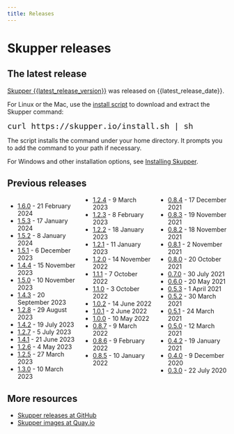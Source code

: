 ```yaml
---
title: Releases
---
```


# Skupper releases

## The latest release

[Skupper {{latest_release_version}}][release-page] was released on {{latest_release_date}}.

For Linux or the Mac, use the [install script][install-script] to
download and extract the Skupper command:

<pre><code style="font-size: 1.3em;">curl https://skupper.io/install.sh | sh</code></pre>

The script installs the command under your home directory.  It prompts
you to add the command to your path if necessary.

For Windows and other installation options, see [Installing
Skupper](/install/index.html).

[release-page]: https://github.com/skupperproject/skupper/releases/tag/{{latest_release_version}}
[install-script]: https://github.com/skupperproject/skupper-website/blob/main/docs/install.sh

## Previous releases

<div style="column-count: 3;">

* [1.6.0](https://github.com/skupperproject/skupper/releases/tag/1.6.0) - 21 February 2024
* [1.5.3](https://github.com/skupperproject/skupper/releases/tag/1.5.3) - 17 January 2024
* [1.5.2](https://github.com/skupperproject/skupper/releases/tag/1.5.2) - 8 January 2024
* [1.5.1](https://github.com/skupperproject/skupper/releases/tag/1.5.1) - 6 December 2023
* [1.4.4](https://github.com/skupperproject/skupper/releases/tag/1.4.4) - 15 November 2023
* [1.5.0](https://github.com/skupperproject/skupper/releases/tag/1.5.0) - 10 November 2023
* [1.4.3](https://github.com/skupperproject/skupper/releases/tag/1.4.3) - 20 September 2023
* [1.2.8](https://github.com/skupperproject/skupper/releases/tag/1.2.8) - 29 August 2023
* [1.4.2](https://github.com/skupperproject/skupper/releases/tag/1.4.2) - 19 July 2023
* [1.2.7](https://github.com/skupperproject/skupper/releases/tag/1.2.7) - 5 July 2023
* [1.4.1](https://github.com/skupperproject/skupper/releases/tag/1.4.1) - 21 June 2023
* [1.2.6](https://github.com/skupperproject/skupper/releases/tag/1.2.6) - 4 May 2023
* [1.2.5](https://github.com/skupperproject/skupper/releases/tag/1.2.5) - 27 March 2023
* [1.3.0](https://github.com/skupperproject/skupper/releases/tag/1.3.0) - 10 March 2023
* [1.2.4](https://github.com/skupperproject/skupper/releases/tag/1.2.4) - 9 March 2023
* [1.2.3](https://github.com/skupperproject/skupper/releases/tag/1.2.3) - 8 February 2023
* [1.2.2](https://github.com/skupperproject/skupper/releases/tag/1.2.2) - 18 January 2023
* [1.2.1](https://github.com/skupperproject/skupper/releases/tag/1.2.1) - 11 January 2023
* [1.2.0](https://github.com/skupperproject/skupper/releases/tag/1.2.0) - 14 November 2022
* [1.1.1](https://github.com/skupperproject/skupper/releases/tag/1.1.1) - 7 October 2022
* [1.1.0](https://github.com/skupperproject/skupper/releases/tag/1.1.0) - 3 October 2022
* [1.0.2](https://github.com/skupperproject/skupper/releases/tag/1.0.2) - 14 June 2022
* [1.0.1](https://github.com/skupperproject/skupper/releases/tag/1.0.1) - 2 June 2022
* [1.0.0](https://github.com/skupperproject/skupper/releases/tag/1.0.0) - 10 May 2022
* [0.8.7](https://github.com/skupperproject/skupper/releases/tag/0.8.7) - 9 March 2022
* [0.8.6](https://github.com/skupperproject/skupper/releases/tag/0.8.6) - 9 February 2022
* [0.8.5](https://github.com/skupperproject/skupper/releases/tag/0.8.5) - 10 January 2022
* [0.8.4](https://github.com/skupperproject/skupper/releases/tag/0.8.4) - 17 December 2021
* [0.8.3](https://github.com/skupperproject/skupper/releases/tag/0.8.3) - 19 November 2021
* [0.8.2](https://github.com/skupperproject/skupper/releases/tag/0.8.2) - 18 November 2021
* [0.8.1](https://github.com/skupperproject/skupper/releases/tag/0.8.1) - 2 November 2021
* [0.8.0](https://github.com/skupperproject/skupper/releases/tag/0.8.0) - 20 October 2021
* [0.7.0](https://github.com/skupperproject/skupper/releases/tag/0.7.0) - 30 July 2021
* [0.6.0](https://github.com/skupperproject/skupper/releases/tag/0.6.0) - 20 May 2021
* [0.5.3](https://github.com/skupperproject/skupper/releases/tag/0.5.3) - 1 April 2021
* [0.5.2](https://github.com/skupperproject/skupper/releases/tag/0.5.2) - 30 March 2021
* [0.5.1](https://github.com/skupperproject/skupper/releases/tag/0.5.1) - 24 March 2021
* [0.5.0](https://github.com/skupperproject/skupper/releases/tag/0.5.0) - 12 March 2021
* [0.4.2](https://github.com/skupperproject/skupper/releases/tag/0.4.2) - 19 January 2021
* [0.4.0](https://github.com/skupperproject/skupper/releases/tag/0.4.0) - 9 December 2020
* [0.3.0](https://github.com/skupperproject/skupper/releases/tag/0.3.0) - 22 July 2020

</div>

## More resources

* [Skupper releases at GitHub](https://github.com/skupperproject/skupper/releases)
* [Skupper images at Quay.io](https://quay.io/organization/skupper)
